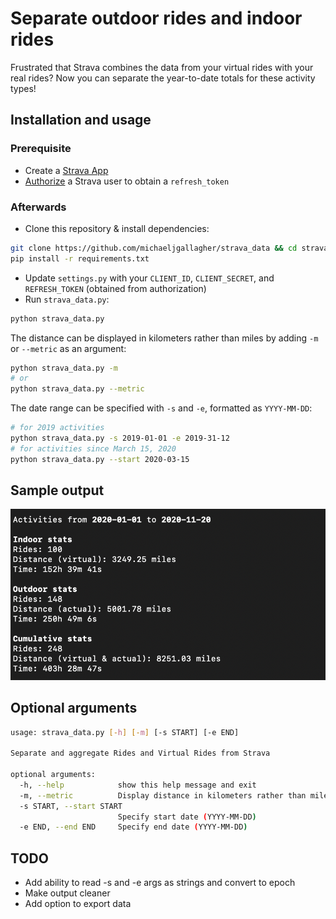 # Separate outdoor rides and indoor rides

Frustrated that Strava combines the data from your virtual rides with your real rides?
Now you can separate the year-to-date totals for these activity types!

## Installation and usage

### Prerequisite

- Create a [Strava App](https://www.strava.com/settings/api)
- [Authorize](https://developers.strava.com/docs/authentication/#tokenexchange) a Strava user to obtain a `refresh_token`

### Afterwards

- Clone this repository & install dependencies:

```bash
git clone https://github.com/michaeljgallagher/strava_data && cd strava_data
pip install -r requirements.txt
```

- Update `settings.py` with your `CLIENT_ID`, `CLIENT_SECRET`, and `REFRESH_TOKEN` (obtained from authorization)
- Run `strava_data.py`:

```bash
python strava_data.py
```

The distance can be displayed in kilometers rather than miles by adding `-m` or `--metric` as an argument:

```bash
python strava_data.py -m
# or
python strava_data.py --metric
```

The date range can be specified with `-s` and `-e`, formatted as `YYYY-MM-DD`:

```bash
# for 2019 activities
python strava_data.py -s 2019-01-01 -e 2019-31-12
# for activities since March 15, 2020
python strava_data.py --start 2020-03-15
```

## Sample output

![sample](https://github.com/michaeljgallagher/strava_data/blob/main/sample_output.png?raw=true)

## Optional arguments

```bash
usage: strava_data.py [-h] [-m] [-s START] [-e END]

Separate and aggregate Rides and Virtual Rides from Strava

optional arguments:
  -h, --help            show this help message and exit
  -m, --metric          Display distance in kilometers rather than miles
  -s START, --start START
                        Specify start date (YYYY-MM-DD)
  -e END, --end END     Specify end date (YYYY-MM-DD)
```

## TODO

- Add ability to read -s and -e args as strings and convert to epoch
- Make output cleaner
- Add option to export data
